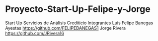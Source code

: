 # Proyecto-Start-Up-Felipe-y-Jorge
Start Up Servicios de Análisis Crediticio
Integrantes
Luis Felipe Banegas Ayestas https://github.com/FELIPEBANEGAS1
Jorge Rivera https://github.com/JRivera16
